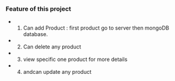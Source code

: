 ### Feature of this project

- 1. Can add Product : first product go to server then mongoDB database.
- 2. Can delete any product
- 3. view specific one product for more details
- 4. andcan update any product
